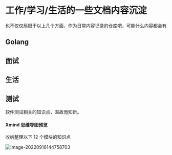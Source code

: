 # 工作/学习/生活的一些文档内容沉淀

也不仅仅局限于以上几个方面，作为日常内容记录的仓库吧，可能什么内容都会有

## Golang

## 面试

## 生活

## 测试
软件测试相关的知识点，温故而知新。

#### Xmind 思维导图预览

收纳整理以下 12 个模块的知识点

![image-20220916144758703](https://tva1.sinaimg.cn/large/e6c9d24ely1h68g3hubcgj21070u0dia.jpg)
